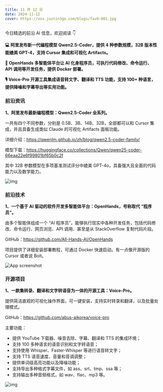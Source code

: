 ```yaml
---
title: 11 月 12 日
date: 2024-11-12
cover: https://oss.justin3go.com/blogs/fav0-001.jpg
---
```


今日精选的前沿 AI 信息，欢迎阅读 👇

**💻 阿里发布新一代编程模型 Qwen2.5-Coder，提供 4 种参数规模，32B 版本性能媲美 GPT-4，支持 Cursor 集成和可视化 Artifacts。**

**🤖 OpenHands 多智能体平台让 AI 化身程序员，可执行代码修改、命令运行、API 调用等开发任务，提供 Docker 部署。**

**🎙️ Voice-Pro 开源工具集成语音转文字、翻译和 TTS 功能，支持 100+ 种语言，提供降噪和字幕导出等实用功能。**



### 前沿资讯

**1、阿里发布最新编程模型：Qwen2.5-Coder 全系列。**

一共有四个不同参数，分别是 0.5B、3B、14B、32B，全部都可以和 Cursor 集成，并且具备生成类似 Claude 的可视化 Artifacts 面板功能。

详细介绍：https://qwenlm.github.io/zh/blog/qwen2.5-coder-family/

模型下载：https://huggingface.co/collections/Qwen/qwen25-coder-66eaa22e6f99801bf65b0c2f

其中 32B 参数模型在多项基准测试评分中媲美 GPT-4o，具备强大且全面的代码能力以及数学能力。

![img](https://cdn.jsdelivr.net/gh/freelander/oss@master/ai-daily/2024-11-12/32b-main.png)

### 前沿技术

**1、一个基于 AI 驱动的软件开发多智能体平台：OpenHands，号称取代 “程序员”。**

由多个智能体组成一个 “AI 程序员”，能够执行现实中各种开发任务，包括代码修改、命令运行、网页浏览、API 调用、甚至是从 StackOverflow 复制代码片段。

GitHub：https://github.com/All-Hands-AI/OpenHands

项目提供了详细安装部署教程，可通过 Docker 快速启动。有一点像开源版的 Cursor 或者说 Bolt。

![App screenshot](https://cdn.jsdelivr.net/gh/freelander/oss@master/ai-daily/2024-11-12/screenshot.png)



### 开源项目

**1、一款集转录、翻译和文字转语音为一体的开源工具：Voice-Pro。**

提供简洁直观的可视化操作界面，可一键安装，支持实时转录和翻译，以及批量处理模式。

GitHub：https://github.com/abus-aikorea/voice-pro

主要功能：

- 提供 YouTube 下载器、噪音去除、字幕、翻译和 TTS 的集成环境；
- 支持 100 多种语言的语音识别和文字转语音；
- 支持使用 Whisper、Faster-Whisper 等进行语音转文字；
- 支持 TTS 语音速度、音量和音调调整；
- 提供单词级高亮功能以及降噪功能；
- 支持导出多种格式字幕文件，如 ass、srt、tmp、ssa 等；
- 支持输出多种音频格式，如 wav、flac、mp3 等。

![img](https://cdn.jsdelivr.net/gh/freelander/oss@master/ai-daily/2024-11-12/main_page.eng.png)

